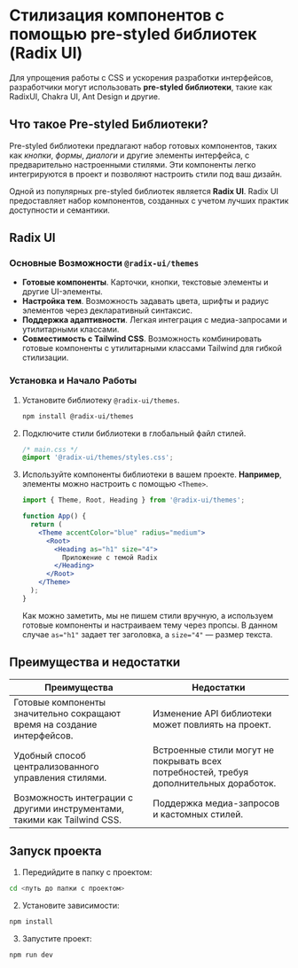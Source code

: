 # Стилизация компонентов с помощью pre-styled библиотек (Radix UI)

Для упрощения работы с CSS и ускорения разработки интерфейсов, разработчики могут использовать **pre-styled библиотеки**, такие как RadixUI, Chakra UI, Ant Design и другие.

## Что такое Pre-styled Библиотеки?

Pre-styled библиотеки предлагают набор готовых компонентов, таких как _кнопки_, _формы_, _диалоги_ и другие элементы интерфейса, с предварительно настроенными стилями. Эти компоненты легко интегрируются в проект и позволяют настроить стили под ваш дизайн.

Одной из популярных pre-styled библиотек является **Radix UI**. Radix UI предоставляет набор компонентов, созданных с учетом лучших практик доступности и семантики.

## Radix UI

### Основные Возможности `@radix-ui/themes`

- **Готовые компоненты**. Карточки, кнопки, текстовые элементы и другие UI-элементы.
- **Настройка тем**. Возможность задавать цвета, шрифты и радиус элементов через декларативный синтаксис.
- **Поддержка адаптивности**. Легкая интеграция с медиа-запросами и утилитарными классами.
- **Совместимость с Tailwind CSS**. Возможность комбинировать готовые компоненты с утилитарными классами Tailwind для гибкой стилизации.

### Установка и Начало Работы

1. Установите библиотеку `@radix-ui/themes`.

   ```bash
   npm install @radix-ui/themes
   ```

2. Подключите стили библиотеки в глобальный файл стилей.
   ```css
   /* main.css */
   @import '@radix-ui/themes/styles.css';
   ```
3. Используйте компоненты библиотеки в вашем проекте. **Например**, элементы можно настроить с помощью `<Theme>`.

   ```jsx
   import { Theme, Root, Heading } from '@radix-ui/themes';

   function App() {
     return (
       <Theme accentColor="blue" radius="medium">
         <Root>
           <Heading as="h1" size="4">
             Приложение с темой Radix
           </Heading>
         </Root>
       </Theme>
     );
   }
   ```

   Как можно заметить, мы не пишем стили вручную, а используем готовые компоненты и настраиваем тему через пропсы. В данном случае `as="h1"` задает тег заголовка, а `size="4"` — размер текста.

## Преимущества и недостатки

| **Преимущества**                                                         | **Недостатки**                                                                          |
| ------------------------------------------------------------------------ | --------------------------------------------------------------------------------------- |
| Готовые компоненты значительно сокращают время на создание интерфейсов.  | Изменение API библиотеки может повлиять на проект.                                      |
| Удобный способ централизованного управления стилями.                     | Встроенные стили могут не покрывать всех потребностей, требуя дополнительных доработок. |
| Возможность интеграции с другими инструментами, такими как Tailwind CSS. | Поддержка медиа-запросов и кастомных стилей.                                            |

## Запуск проекта

1. Передийдите в папку с проектом:

```bash
cd <путь до папки с проектом>
```

2. Установите зависимости:

```bash
npm install
```

3. Запустите проект:

```bash
npm run dev
```
